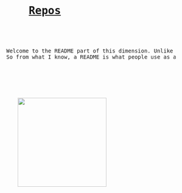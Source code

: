 <html>
  <head>
 <body>
<pre>
<h1>
&nbsp;&nbsp;&nbsp;&nbsp;&nbsp;&nbsp;&nbsp;<a href = "https://github.com/Diliscara?tab=repositories">Repos</a>
</h1>

<p>
&nbsp;&nbsp;&nbsp;&nbsp;&nbsp;&nbsp;&nbsp;Welcome to the README part of this dimension. Unlike other dimensions though, this one you can come and go freely in. You don't NEED to be here, nor do you HAVE to be here...wait that is the same thing as need...oh well, moving on.
&nbsp;&nbsp;&nbsp;&nbsp;&nbsp;&nbsp;&nbsp;So from what I know, a README is what people use as a type of guide or manual for things such as downloaded game files or any downloaded file basically. There are some that don't have README's, but from my experience, they're usually poorly built files. Sadly, the README that you are reading right now is basically useless right now, unused and unneeded...so yeeeeaaaaah...sorry 'bout that, hope this will make do!
</p>

<h2>
&nbsp;&nbsp;&nbsp;&nbsp;&nbsp;&nbsp;&nbsp;<img alt="" class="avatar rounded-2" size="233" src="https://avatars2.githubusercontent.com/u/22403185?v=3&amp;s=466" height="233" width="233">
</h2>

</pre>
  </body>

</hmtl>
